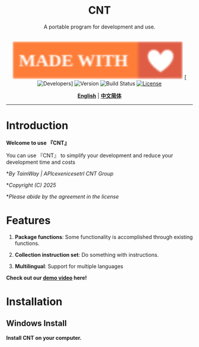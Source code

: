 <div align="center">

<h1>CNT</h1>
A portable program for development and use.<br><br>


[![madewithlove](./docs/res/made_with.svg)](https://github.com/TaimWay/CNT) [![Developers](https://img.shields.io/badge/Developers-TaimWay-brightgreen.svg)]    ![Version](https://img.shields.io/badge/version-1.0.0-brightgreen.svg)  ![Build Status](https://img.shields.io/badge/build-passing-brightgreen.svg) [![License](https://img.shields.io/badge/license-MIT-blue.svg)](https://github.com/TaimWay/CNT/blob/main/LICENSE)

<!-- <img src="./help/itemCover.jgg" /><br> -->


[**English**](./README.md) | [**中文简体**](./docs/Readme(zh-cn).md)

</div>

---

# Introduction

**Welcome to use 『CNT』**

You can use 『CNT』 to simplify your development and reduce your development time and costs

**By TaimWay | APlcexenicesetrl CNT Group*

**Copyright (C) 2025*

**Please abide by the agreement in the license*

# Features

1. **Package functions**: Some functionality is accomplished through existing functions.

2. **Collection instruction set**: Do something with instructions.

3. **Multilingual**: Support for multiple languages

**Check out our [demo video](https://github.com/TaimWay/docs/res/demo-video.mp4) here!**

# Installation

## Windows Install

**Install CNT on your computer.**
